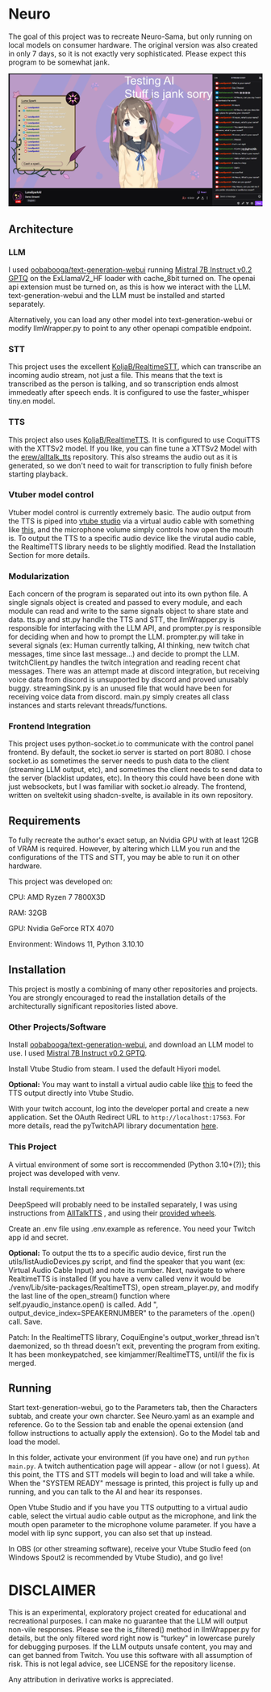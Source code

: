# Neuro

The goal of this project was to recreate Neuro-Sama, but only running on local models on consumer hardware.
The original version was also created in only 7 days, so it is not exactly very sophisticated. Please expect this
program to be somewhat jank.

![Screenshot of demo stream](./images/stream.png)

## Architecture

### LLM

I used [oobabooga/text-generation-webui](https://github.com/oobabooga/text-generation-webui)
running [Mistral 7B Instruct v0.2 GPTQ](https://huggingface.co/TheBloke/Mistral-7B-Instruct-v0.2-GPTQ) on the
ExLlamaV2_HF loader with cache_8bit turned on. The openai api extension must be turned on, as this is how we interact
with the LLM. text-generation-webui and the LLM must be installed and started separately.

Alternatively, you can load any other model into text-generation-webui or modify llmWrapper.py to point to any other
openapi compatible endpoint.

### STT

This project uses the excellent [KoljaB/RealtimeSTT](https://github.com/KoljaB/RealtimeSTT), which can transcribe an
incoming audio stream, not just a file. This means that the text is transcribed as the person is talking, and so
transcription ends almost immedeatly after speech ends. It is configured to use the faster_whisper tiny.en model.

### TTS

This project also uses [KoljaB/RealtimeTTS](https://github.com/KoljaB/RealtimeTTS). It is configured to use CoquiTTS
with the XTTSv2 model. If you like, you can fine tune a XTTSv2 Model with
the [erew/alltalk_tts](https://github.com/erew123/alltalk_tts) repository. This also streams the audio out as it is
generated, so we don't need to wait for transcription to fully finish before starting playback.

### Vtuber model control

Vtuber model control is currently extremely basic. The audio output from the TTS is piped
into [vtube studio](https://denchisoft.com/) via a virtual audio cable with something
like [this](https://vb-audio.com/Cable/), and the microphone volume simply controls how open the mouth is. To output the
TTS to a specific audio device like the virutal audio cable, the RealtimeTTS library needs to be slightly modified. Read
the Installation Section for more details.

### Modularization

Each concern of the program is separated out into its own python file. A single signals object is created and passed to
every module, and each module can read and write to the same signals object to share state and data. tts.py and stt.py
handle the TTS and STT, the llmWrapper.py is responsible for interfacing with the LLM API, and prompter.py is
responsible for deciding when and how to prompt the LLM. prompter.py will take in several signals (ex: Human currently
talking, AI thinking, new twitch chat messages, time since last message...) and decide to prompt the LLM.
twitchClient.py handles the twitch integration and reading recent chat messages. There was an attempt made at discord
integration, but receiving voice data from discord is unsupported by discord and proved unusably buggy. streamingSink.py
is an unused file that would have been for receiving voice data from discord. main.py simply creates all class instances
and starts relevant threads/functions.

### Frontend Integration

This project uses python-socket.io to communicate with the control panel frontend. By default, the socket.io server is
started on port 8080. I chose socket.io as sometimes the server needs to push data to the client (streaming LLM
output, etc), and sometimes the client needs to send data to the server (blacklist updates, etc). In theory this could
have been done with just websockets, but I was familiar with socket.io already. The frontend, written on sveltekit using
shadcn-svelte, is available in its own repository.

## Requirements

To fully recreate the author's exact setup, an Nvidia GPU with at least 12GB of VRAM is required. However, by altering
which LLM you run and the configurations of the TTS and STT, you may be able to run it on other hardware.

This project was developed on:

CPU: AMD Ryzen 7 7800X3D

RAM: 32GB

GPU: Nvidia GeForce RTX 4070

Environment: Windows 11, Python 3.10.10

## Installation

This project is mostly a combining of many other repositories and projects. You are strongly encouraged to read the
installation details of the architecturally significant repositories listed above.

### Other Projects/Software

Install [oobabooga/text-generation-webui](https://github.com/oobabooga/text-generation-webui), and download an LLM model
to use. I used [Mistral 7B Instruct v0.2 GPTQ](https://huggingface.co/TheBloke/Mistral-7B-Instruct-v0.2-GPTQ).

Install Vtube Studio from steam. I used the default Hiyori model.

**Optional:** You may want to install a virtual audio cable like [this](https://vb-audio.com/Cable/) to feed the TTS
output directly into Vtube Studio.

With your twitch account, log into the developer portal and create a new application. Set the OAuth Redirect URL
to `http://localhost:17563`. For more details, read the pyTwitchAPI library
documentation [here](https://pytwitchapi.dev/en/stable/index.html#user-authentication).

### This Project

A virtual environment of some sort is reccommended (Python 3.10+(?)); this project was developed with venv.

Install requirements.txt

DeepSpeed will probably need to be installed separately, I was using instructions
from [AllTalkTTS](https://github.com/erew123/alltalk_tts?#-deepspeed-installation-options) ,
and using their [provided wheels](https://github.com/erew123/alltalk_tts/releases/tag/deepspeed).

Create an .env file using .env.example as reference. You need your Twitch app id and secret.

**Optional:** To output the tts to a specific audio device, first run the utils/listAudioDevices.py script, and find the
speaker that you want (ex: Virtual Audio Cable Input) and note its number. Next, navigate to where RealtimeTTS is
installed (If you have a venv called venv it would be ./venv/Lib/site-packages/RealtimeTTS), open stream_player.py,
and modify the last line of the open_stream() function where self.pyaudio_instance.open() is called. Add ",
output_device_index=SPEAKERNUMBER" to the parameters of the .open() call. Save.

Patch: In the RealtimeTTS library, CoquiEngine's output_worker_thread isn't daemonized, so th thread doesn't exit,
preventing the program from exiting. It has been monkeypatched, see kimjammer/RealtimeTTS, until/if the fix is merged.

## Running

Start text-generation-webui, go to the Parameters tab, then the Characters subtab, and create your own charcter. See
Neuro.yaml as an example and reference. Go to the Session tab and enable the openai extension (and follow instructions
to actually apply the extension). Go to the Model tab and load the model.

In this folder, activate your environment (if you have one) and run `python main.py`. A twitch authentication page will
appear - allow (or not I guess). At this point, the TTS and STT models will begin to load and will take a while. When
the "SYSTEM READY" message is printed, this project is fully up and running, and you can talk to the AI and hear its
responses.

Open Vtube Studio and if you have you TTS outputting to a virtual audio cable, select the virtual audio cable output as
the microphone, and link the mouth open parameter to the microphone volume parameter. If you have a model with lip sync
support, you can also set that up instead.

In OBS (or other streaming software), receive your Vtube Studio feed (on Windows Spout2 is recommended by Vtube Studio),
and go live!

# DISCLAIMER

This is an experimental, exploratory project created for educational and recreational purposes. I can make no guarantee
that the LLM will output non-vile responses. Please see the is_filtered() method in llmWrapper.py for details, but the
only filtered word right now is "turkey" in lowercase purely for debugging purposes. If the LLM outputs unsafe content,
you may and can get banned from Twitch. You use this software with all assumption of risk. This is not legal advice, see
LICENSE for the repository license.

Any attribution in derivative works is appreciated.